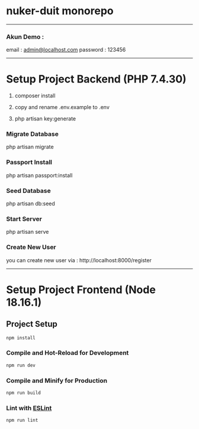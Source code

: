# nuker-duit monorepo

-----------------------------------------------------------------------

### Akun Demo :
email : admin@localhost.com
password : 123456  

-----------------------------------------------------------------------
# Setup Project Backend (PHP 7.4.30)

1. composer install

2. copy and rename .env.example to .env

3. php artisan key:generate

### Migrate Database

php artisan migrate

### Passport Install

php artisan passport:install

### Seed Database

php artisan db:seed

### Start Server
php artisan serve


### Create New User
you can create new user via : http://localhost:8000/register

--------------------------------------------------------------------------

# Setup Project Frontend (Node 18.16.1)


## Project Setup

```sh
npm install
```

### Compile and Hot-Reload for Development

```sh
npm run dev
```

### Compile and Minify for Production

```sh
npm run build
```

### Lint with [ESLint](https://eslint.org/)

```sh
npm run lint
```

